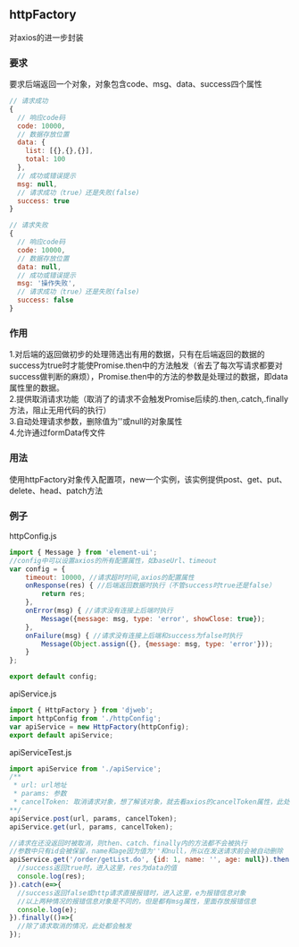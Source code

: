 ## httpFactory
对axios的进一步封装

### 要求
要求后端返回一个对象，对象包含code、msg、data、success四个属性
```javascript
// 请求成功
{
  // 响应code码
  code: 10000,
  // 数据存放位置
  data: {
    list: [{},{},{}],
    total: 100
  },
  // 成功或错误提示
  msg: null,
  // 请求成功（true）还是失败(false)
  success: true
}

// 请求失败
{
  // 响应code码
  code: 10000,
  // 数据存放位置
  data: null,
  // 成功或错误提示
  msg: '操作失败',
  // 请求成功（true）还是失败(false)
  success: false
}
```

### 作用
1.对后端的返回做初步的处理筛选出有用的数据，只有在后端返回的数据的success为true时才能使Promise.then中的方法触发（省去了每次写请求都要对success做判断的麻烦），Promise.then中的方法的参数是处理过的数据，即data属性里的数据。  
2.提供取消请求功能（取消了的请求不会触发Promise后续的.then,.catch,.finally方法，阻止无用代码的执行）  
3.自动处理请求参数，删除值为''或null的对象属性  
4.允许通过formData传文件

### 用法
使用httpFactory对象传入配置项，new一个实例，该实例提供post、get、put、delete、head、patch方法

### 例子
httpConfig.js
```javascript
import { Message } from 'element-ui';
//config中可以设置axios的所有配置属性，如baseUrl、timeout
var config = {
    timeout: 10000, //请求超时时间,axios的配置属性
    onResponse(res) { //后端返回数据时执行（不管success时true还是false）
        return res;
    },
    onError(msg) { //请求没有连接上后端时执行
        Message({message: msg, type: 'error', showClose: true});
    },
    onFailure(msg) { //请求没有连接上后端和success为false时执行
        Message(Object.assign({}, {message: msg, type: 'error'}));
    }
};

export default config;
```

apiService.js
```javascript
import { HttpFactory } from 'djweb';
import httpConfig from './httpConfig';
var apiService = new HttpFactory(httpConfig);
export default apiService;
```

apiServiceTest.js
```javascript
import apiService from './apiService';
/**
 * url: url地址
 * params: 参数
 * cancelToken: 取消请求对象，想了解该对象，就去看axios的cancelToken属性，此处不做说明
**/
apiService.post(url, params, cancelToken);
apiService.get(url, params, cancelToken);

//请求在还没返回时被取消，则then、catch、finally内的方法都不会被执行
//参数中只有id会被保留，name和age因为值为''和null，所以在发送请求前会被自动删除
apiService.get('/order/getList.do', {id: 1, name: '', age: null}).then(res=>{
  //success返回true时，进入这里，res为data的值
  console.log(res);
}).catch(e=>{
  //success返回false或http请求直接报错时，进入这里，e为报错信息对象
  //以上两种情况的报错信息对象是不同的，但是都有msg属性，里面存放报错信息
  console.log(e);
}).finally(()=>{
  //除了请求取消的情况，此处都会触发
});
```
